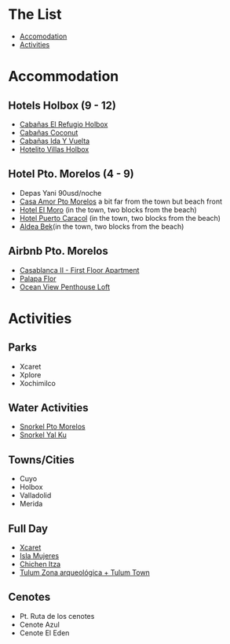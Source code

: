 # The List

- [Accomodation](#accommodation)
- [Activities](#activities)

# Accommodation

## Hotels Holbox (9 - 12)

- [Cabañas El Refugio Holbox](https://www.booking.com/Share-DpdKjH)
- [Cabañas Coconut](https://www.booking.com/Share-CzD1G0)
- [Cabañas Ida Y Vuelta](https://www.booking.com/Share-A9Jca4)
- [Hotelito Villas Holbox](https://www.booking.com/Share-qkRE6U)

## Hotel Pto. Morelos (4 - 9)

- Depas Yani 90usd/noche
- [Casa Amor Pto Morelos](https://www.booking.com/Share-bNlYNe) a bit far from the town but beach front
- [Hotel El Moro](https://www.booking.com/Share-1XuQwB) (in the town, two blocks from the beach)
- [Hotel Puerto Caracol](https://www.booking.com/Share-lX9dVu3) (in the town, two blocks from the beach)
- [Aldea Bek](https://www.booking.com/Share-Ce2vbX)(in the town, two blocks from the beach)

## Airbnb Pto. Morelos

- [Casablanca II - First Floor Apartment](https://www.airbnb.com/rooms/46412011?check_in=2022-12-04&check_out=2022-12-09&guests=1&adults=2&s=67&unique_share_id=a096340c-1acc-4240-b66e-79c28acaa560)
- [Palapa Flor](https://www.airbnb.com/rooms/9093646?check_in=2022-12-04&check_out=2022-12-09&guests=1&adults=2&s=67&unique_share_id=52c3ebdd-5ade-4c07-bd17-d9bec44f0c29)
- [Ocean View Penthouse Loft](https://www.airbnb.com/rooms/53291?check_in=2022-12-04&check_out=2022-12-09&guests=1&adults=2&s=67&unique_share_id=8f96ad49-647a-4a8e-95fe-28fdf2f915df)

# Activities

## Parks

- Xcaret
- Xplore
- Xochimilco

## Water Activities

- [Snorkel Pto Morelos](https://goo.gl/maps/RXaLYf5ctgD6uaM88)
- [Snorkel Yal Ku](https://g.page/yalkucenote?share)

## Towns/Cities

- Cuyo
- Holbox
- Valladolid
- Merida

## Full Day

- [Xcaret](https://goo.gl/maps/aCM8jAGHbqEYdv7m8)
- [Isla Mujeres](https://goo.gl/maps/twpEDAGBhvR9BYTj6)
- [Chichen Itza](https://goo.gl/maps/UQ3Q93PWk6KGuSyn7)
- [Tulum Zona arqueológica + Tulum Town](https://goo.gl/maps/MJCC4tuWvuAGpYH39)

## Cenotes

- Pt. Ruta de los cenotes
- Cenote Azul
- Cenote El Eden
